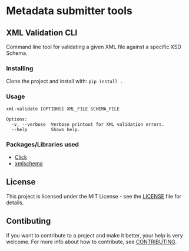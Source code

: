 # Metadata submitter tools

## XML Validation CLI

Command line tool for validating a given XML file against a specific XSD Schema.

### Installing

Clone the project and install with: `pip install .`

### Usage

```
xml-validate [OPTIONS] XML_FILE SCHEMA_FILE

Options:
  -v, --verbose  Verbose printout for XML validation errors.
  --help         Shows help.
```

### Packages/Libraries used

* [Click](https://click.palletsprojects.com/en/7.x/)
* [xmlschema](https://xmlschema.readthedocs.io/en/latest/index.html)

## License

This project is licensed under the MIT License - see the [LICENSE](LICENSE) file for details.

## Contibuting

If you want to contribute to a project and make it better, your help is very welcome. For more info about how to contribute, see [CONTRIBUTING](CONTRIBUTING.md).
